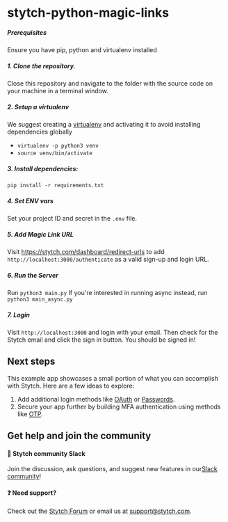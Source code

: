 # stytch-python-magic-links

##### Prerequisites

Ensure you have pip, python and virtualenv installed

##### 1. Clone the repository.

Close this repository and navigate to the folder with the source code on your machine in a terminal window.

##### 2. Setup a virtualenv

We suggest creating a [virtualenv](https://docs.python.org/3/library/venv.html) and activating it to avoid installing dependencies globally

- `virtualenv -p python3 venv`
- `source venv/bin/activate`

##### 3. Install dependencies:

`pip install -r requirements.txt`

##### 4. Set ENV vars

Set your project ID and secret in the `.env` file.

##### 5. Add Magic Link URL

Visit https://stytch.com/dashboard/redirect-urls to add
`http://localhost:3000/authenticate` as a valid sign-up and login URL.

##### 6. Run the Server

Run `python3 main.py`
If you're interested in running async instead, run `python3 main_async.py`

##### 7. Login

Visit `http://localhost:3000` and login with your email.
Then check for the Stytch email and click the sign in button.
You should be signed in!

## Next steps

This example app showcases a small portion of what you can accomplish with Stytch. Here are a few ideas to explore:

1. Add additional login methods like [OAuth](https://stytch.com/docs/api/oauth-google-start) or [Passwords](https://stytch.com/docs/api/password-create).
2. Secure your app further by building MFA authentication using methods like [OTP](https://stytch.com/docs/api/send-otp-by-sms).

## Get help and join the community

#### :speech_balloon: Stytch community Slack

Join the discussion, ask questions, and suggest new features in our ​[Slack community](https://stytch.com/docs/resources/support/overview)!

#### :question: Need support?

Check out the [Stytch Forum](https://forum.stytch.com/) or email us at [support@stytch.com](mailto:support@stytch.com).
